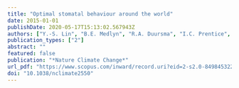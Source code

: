 ```yaml
---
title: "Optimal stomatal behaviour around the world"
date: 2015-01-01
publishDate: 2020-05-17T15:13:02.567943Z
authors: ["Y.-S. Lin", "B.E. Medlyn", "R.A. Duursma", "I.C. Prentice", "H. Wang", "S. Baig", "D. Eamus", "V.R. De Dios", "P. Mitchell", "D.S. Ellsworth", "M.O. De Beeck", "G. Wallin", "J. Uddling", "L. Tarvainen", "M.-L. Linderson", "L.A. Cernusak", "J.B. Nippert", "T.W. Ocheltree", "D.T. Tissue", "N.K. Martin-StPaul", "A. Rogers", "J.M. Warren", "P. De Angelis", "K. Hikosaka", "Q. Han", "Y. Onoda", "T.E. Gimeno", "C.V.M. Barton", "J. Bennie", "D. Bonal", "A. Bosc", "M. Löw", "C. Macinins-Ng", "A. Rey", "L. Rowland", "S.A. Setterfield", "S. Tausz-Posch", "J. Zaragoza-Castells", "M.S.J. Broadmeadow", "J.E. Drake", "M. Freeman", "O. Ghannoum", "L.B. Hutley", "J.W. Kelly", "K. Kikuzawa", "P. Kolari", "K. Koyama", "J.-M. Limousin", "P. Meir", "A.C.L. Da Costa", "T.N. Mikkelsen", "N. Salinas", "W. Sun", "L. Wingate"]
publication_types: ["2"]
abstract: ""
featured: false
publication: "*Nature Climate Change*"
url_pdf: "https://www.scopus.com/inward/record.uri?eid=2-s2.0-84984532235&doi=10.1038%2fnclimate2550&partnerID=40&md5=47cd704b3a52f4d2ae3d0b90822d1e2d"
doi: "10.1038/nclimate2550"
---
```


